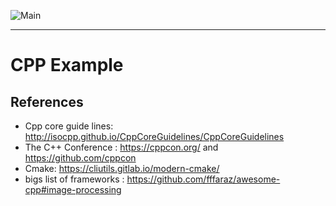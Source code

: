 ![Main](https://github.com/jxtopher/cpp-examples/actions/workflows/c-cpp.yml/badge.svg)

-----
# CPP Example 


## References

- Cpp core guide lines: http://isocpp.github.io/CppCoreGuidelines/CppCoreGuidelines
- The C++ Conference : https://cppcon.org/ and https://github.com/cppcon
- Cmake: https://cliutils.gitlab.io/modern-cmake/
- bigs list of frameworks : https://github.com/fffaraz/awesome-cpp#image-processing
